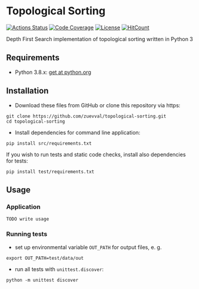 # Topological Sorting

[![Actions Status](https://github.com/zuevval/topological-sorting/workflows/Python%20CI/badge.svg?branch=develop)](https://github.com/zuevval/topological-sorting/actions)
[![Code Coverage](https://img.shields.io/codecov/c/github/zuevval/topological-sorting)](https://codecov.io/gh/zuevval/topological-sorting)
[![License](https://img.shields.io/badge/License-Apache%202.0-blue.svg)](https://opensource.org/licenses/Apache-2.0)
[![HitCount](http://hits.dwyl.com/zuevval/topological-sorting.svg)](http://hits.dwyl.com/zuevval/topological-sorting)

Depth First Search implementation of topological sorting written in Python 3

## Requirements
- Python 3.8.x: [get at python.org](https://www.python.org/downloads/)

## Installation
- Download these files from GitHub or clone this repository via https:
```
git clone https://github.com/zuevval/topological-sorting.git
cd topological-sorting
```
- Install dependencies for command line application:
 ```
 pip install src/requirements.txt
```
If you wish to run tests and static code checks, install also dependencies for tests:
```
pip install test/requirements.txt
```

## Usage
### Application
`TODO write usage`

### Running tests
- set up environmental variable `OUT_PATH` for output files, e. g.
```
export OUT_PATH=test/data/out
```
- run all tests with `unittest.discover`:
```
python -m unittest discover
```
